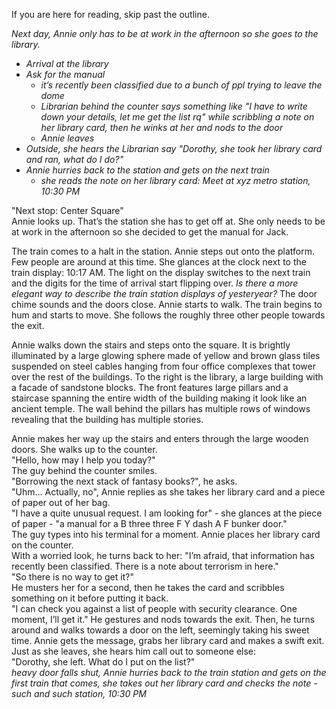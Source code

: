 If you are here for reading, skip past the outline.

*Next day, Annie only has to be at work in the afternoon so she goes to the library.*

* *Arrival at the library*
* *Ask for the manual* 
  * *it’s recently been classified due to a bunch of ppl trying to leave the dome*
  * *Librarian behind the counter says something like "I have to write down your details, let me get the list rq" while scribbling a note on her library card, then he winks at her and nods to the door*
  * *Annie leaves*
* *Outside, she hears the Librarian say "Dorothy, she took her library card and ran, what do I do?"*
* *Annie hurries back to the station and gets on the next train* 
  * *she reads the note on her library card: Meet at xyz metro station, 10:30 PM*

"Next stop: Center Square"  
Annie looks up. That’s the station she has to get off at. She only needs to be at work in the afternoon so she decided to get the manual for Jack.

The train comes to a halt in the station. Annie steps out onto the platform. Few people are around at this time. She glances at the clock next to the train display: 10:17 AM. The light on the display switches to the next train and the digits for the time of arrival start flipping over. *Is there a more elegant way to describe the train station displays of yesteryear?* The door chime sounds and the doors close. Annie starts to walk. The train begins to hum and starts to move. She follows the roughly three other people towards the exit.

Annie walks down the stairs and steps onto the square. It is brightly illuminated by a large glowing sphere made of yellow and brown glass tiles suspended on steel cables hanging from four office complexes that tower over the rest of the buildings. To the right is the library, a large building with a facade of sandstone blocks. The front features large pillars and a staircase spanning the entire width of the building making it look like an ancient temple. The wall behind the pillars has multiple rows of windows revealing that the building has multiple stories.

Annie makes her way up the stairs and enters through the large wooden doors. She walks up to the counter.  
"Hello, how may I help you today?"  
The guy behind the counter smiles.  
"Borrowing the next stack of fantasy books?", he asks.  
"Uhm... Actually, no", Annie replies as she takes her library card and a piece of paper out of her bag.  
"I have a quite unusual request. I am looking for" - she glances at the piece of paper - "a manual for a B three three F Y dash A F bunker door."  
The guy types into his terminal for a moment. Annie places her library card on the counter.  
With a worried look, he turns back to her: "I’m afraid, that information has recently been classified. There is a note about terrorism in here."  
"So there is no way to get it?"  
He musters her for a second, then he takes the card and scribbles something on it before putting it back.  
"I can check you against a list of people with security clearance. One moment, I’ll get it."
He gestures and nods towards the exit. Then, he turns around and walks towards a door on the left, seemingly taking his sweet time. Annie gets the message, grabs her library card and makes a swift exit. Just as she leaves, she hears him call out to someone else:  
"Dorothy, she left. What do I put on the list?"  
*heavy door falls shut, Annie hurries back to the train station and gets on the first train that comes, she takes out her library card and checks the note - such and such station, 10:30 PM*

 